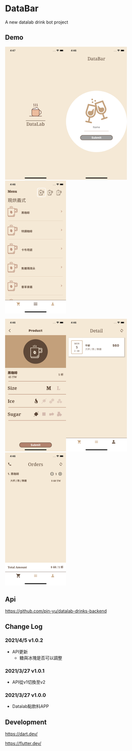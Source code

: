 # DataBar
A new datalab drink bot project  
## Demo
<img src="assets/launcher/loading.png" width="200"/><img src="assets/launcher/login.png" width="200"/><img src="assets/launcher/menus.png" width="200"/>

<img src="assets/launcher/form.png" width="200"/><img src="assets/launcher/order.png" width="200"/><img src="assets/launcher/orders.png" width="200"/>

## Api
https://github.com/pin-yu/datalab-drinks-backend

## Change Log
### 2021/4/5 v1.0.2
- API更新
    - 糖與冰塊是否可以調整

### 2021/3/27 v1.0.1
- API從v1切換至v2

### 2021/3/27 v1.0.0
- Datalab點飲料APP


## Development
https://dart.dev/

https://flutter.dev/